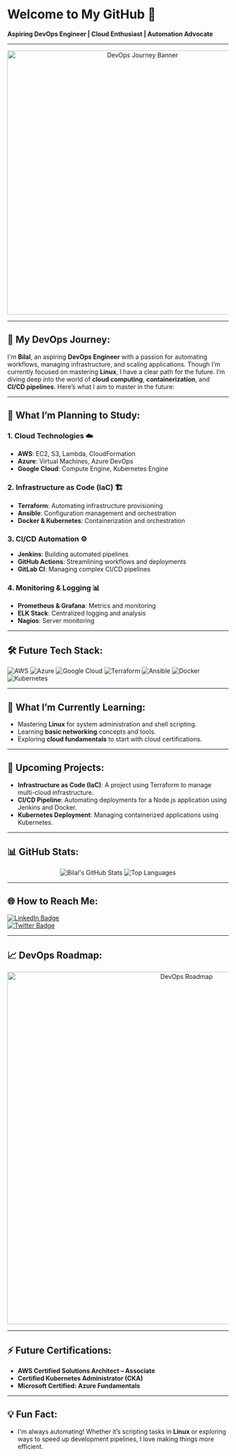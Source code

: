 # Welcome to My GitHub 👋  
**Aspiring DevOps Engineer | Cloud Enthusiast | Automation Advocate**

---

<p align="center">
  <img src="https://your-image-link-here" alt="DevOps Journey Banner" width="600"/>
</p>

---

## 🚀 My DevOps Journey:

I'm **Bilal**, an aspiring **DevOps Engineer** with a passion for automating workflows, managing infrastructure, and scaling applications. Though I’m currently focused on mastering **Linux**, I have a clear path for the future. I’m diving deep into the world of **cloud computing**, **containerization**, and **CI/CD pipelines**. Here’s what I aim to master in the future:

---

## 🔭 What I’m Planning to Study:

### 1. **Cloud Technologies** ☁️
- **AWS**: EC2, S3, Lambda, CloudFormation
- **Azure**: Virtual Machines, Azure DevOps
- **Google Cloud**: Compute Engine, Kubernetes Engine

### 2. **Infrastructure as Code (IaC)** 🏗️
- **Terraform**: Automating infrastructure provisioning
- **Ansible**: Configuration management and orchestration
- **Docker & Kubernetes**: Containerization and orchestration

### 3. **CI/CD Automation** ⚙️
- **Jenkins**: Building automated pipelines
- **GitHub Actions**: Streamlining workflows and deployments
- **GitLab CI**: Managing complex CI/CD pipelines

### 4. **Monitoring & Logging** 📊
- **Prometheus & Grafana**: Metrics and monitoring
- **ELK Stack**: Centralized logging and analysis
- **Nagios**: Server monitoring

---

## 🛠️ Future Tech Stack:

<p align="left">
  <img src="https://img.shields.io/badge/AWS-232F3E?style=for-the-badge&logo=amazon-aws&logoColor=white" alt="AWS" />
  <img src="https://img.shields.io/badge/Azure-0078D4?style=for-the-badge&logo=microsoft-azure&logoColor=white" alt="Azure" />
  <img src="https://img.shields.io/badge/Google_Cloud-4285F4?style=for-the-badge&logo=google-cloud&logoColor=white" alt="Google Cloud" />
  <img src="https://img.shields.io/badge/Terraform-7B42BC?style=for-the-badge&logo=terraform&logoColor=white" alt="Terraform" />
  <img src="https://img.shields.io/badge/Ansible-EE0000?style=for-the-badge&logo=ansible&logoColor=white" alt="Ansible" />
  <img src="https://img.shields.io/badge/Docker-2496ED?style=for-the-badge&logo=docker&logoColor=white" alt="Docker" />
  <img src="https://img.shields.io/badge/Kubernetes-326CE5?style=for-the-badge&logo=kubernetes&logoColor=white" alt="Kubernetes" />
</p>

---

## 🌱 What I’m Currently Learning:
- Mastering **Linux** for system administration and shell scripting.
- Learning **basic networking** concepts and tools.
- Exploring **cloud fundamentals** to start with cloud certifications.

---

## 📘 Upcoming Projects:
- **Infrastructure as Code (IaC)**: A project using Terraform to manage multi-cloud infrastructure.
- **CI/CD Pipeline**: Automating deployments for a Node.js application using Jenkins and Docker.
- **Kubernetes Deployment**: Managing containerized applications using Kubernetes.

---

## 📊 GitHub Stats:
<p align="center">
  <img src="https://github-readme-stats.vercel.app/api?username=BilalDevOps&show_icons=true&theme=radical" alt="Bilal's GitHub Stats" />
  <img src="https://github-readme-stats.vercel.app/api/top-langs/?username=BilalDevOps&layout=compact&theme=radical" alt="Top Languages" />
</p>

---

## 🌐 How to Reach Me:
[![LinkedIn Badge](https://img.shields.io/badge/LinkedIn-Bilal-blue?style=for-the-badge&logo=linkedin)](https://linkedin.com/in/bilal)  
[![Twitter Badge](https://img.shields.io/badge/Twitter-Bilal-blue?style=for-the-badge&logo=twitter)](https://twitter.com/bilal)

---

## 📈 DevOps Roadmap:
<p align="center">
  <img src="https://roadmap.sh/devops.svg" alt="DevOps Roadmap" width="800"/>
</p>

---

## ⚡ Future Certifications:
- **AWS Certified Solutions Architect – Associate**
- **Certified Kubernetes Administrator (CKA)**
- **Microsoft Certified: Azure Fundamentals**

---

## 💡 Fun Fact:
- I'm always automating! Whether it’s scripting tasks in **Linux** or exploring ways to speed up development pipelines, I love making things more efficient.
